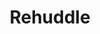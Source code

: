 ---
layout: post
title: Rehuddle

twitter: false
site: http://rehuddle.com/
image: /lib/img/projects/rehuddle.jpg
category: demo
---